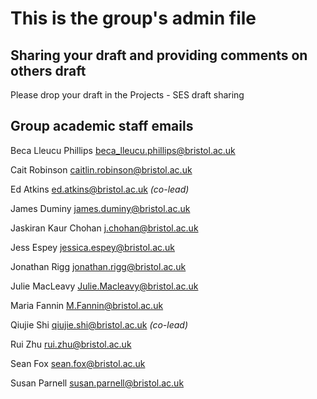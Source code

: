 # This is the group's admin file

## Sharing your draft and providing comments on others draft
Please drop your draft in the Projects - SES draft sharing

## Group academic staff emails 
Beca Lleucu Phillips  beca_lleucu.phillips@bristol.ac.uk

Cait Robinson	caitlin.robinson@bristol.ac.uk		

Ed Atkins	ed.atkins@bristol.ac.uk *(co-lead)*		

James Duminy	james.duminy@bristol.ac.uk		

Jaskiran Kaur Chohan j.chohan@bristol.ac.uk

Jess Espey	jessica.espey@bristol.ac.uk		

Jonathan Rigg	jonathan.rigg@bristol.ac.uk		

Julie MacLeavy	Julie.Macleavy@bristol.ac.uk		

Maria Fannin	M.Fannin@bristol.ac.uk

Qiujie Shi  qiujie.shi@bristol.ac.uk *(co-lead)*

Rui Zhu  rui.zhu@bristol.ac.uk

Sean Fox	sean.fox@bristol.ac.uk

Susan Parnell	susan.parnell@bristol.ac.uk		











	
